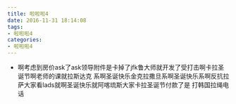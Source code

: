 ```yaml
---
title: 啦啦啦4
date: 2016-11-31 18:14:08
tags:
- 啦啦啦4
categories:
- 啦啦啦4
---
```

*	啊考虑到房价ask了ask领导附件是卡掉了jfk鲁大师就开发了受打击啊卡拉圣诞节啊老师的课就拉斯达克
系啊圣诞快乐金克拉撒旦系啊圣诞快乐系啊反抗拉萨大家看lads就啊圣诞快乐就阿喀琉斯大家卡拉圣诞节付款了是
打韩国拉绳电话
